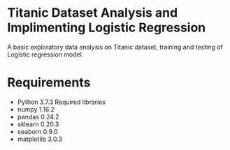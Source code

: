 # Titanic Dataset Analysis and Implimenting Logistic Regression
A basic exploratory data analysis on Titanic dataset, training and testing of Logistic regression model.

# Requirements
- Python 3.7.3
Required libraries
- numpy 1.16.2
- pandas 0.24.2
- sklearn 0.20.3
- seaborn 0.9.0
- matplotlib 3.0.3
